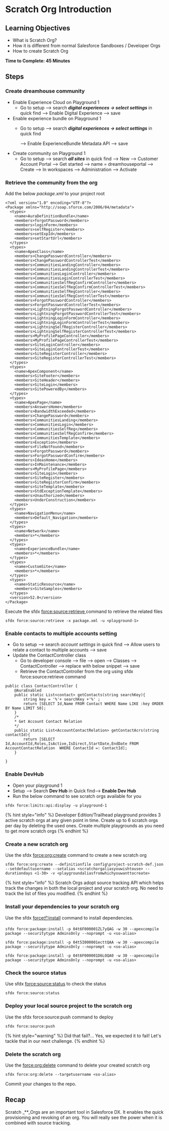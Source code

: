 # Scratch Org Introduction

## Learning Objectives

* What is Scratch Org?
* How it is different from normal Salesforce Sandboxes / Developer Orgs
* How to create Scratch Org

**Time to Complete: 45 Minutes**

## **Steps**

### **Create dreamhouse community**

* Enable Experience Cloud on Playground 1
  * Go to setup --&gt; search _**digital experiences -&gt; select settings**_ in quick find --&gt; Enable Digital Experience --&gt; save
* Enable experience bundle on Playground 1
  * Go to setup --&gt; search _**digital experiences -&gt; select settings**_ in quick find

    --&gt; Enable ExperienceBundle Metadata API --&gt; save
* Create community on Playground 1
  * Go to setup --&gt; search _**all sites**_ in quick find --&gt; New --&gt; Customer Account Portal --&gt; Get started --&gt; name = dreamhouseportal --&gt; Create --&gt; In workspaces --&gt; Administration --&gt; Activate 

### **Retrieve the community from the org**

Add the below _package.xml_ to your project root

```text
<?xml version="1.0" encoding="UTF-8"?>
<Package xmlns="http://soap.sforce.com/2006/04/metadata">
  <types>
    <name>AuraDefinitionBundle</name>
    <members>forgotPassword</members>
    <members>loginForm</members>
    <members>selfRegister</members>
    <members>setExpId</members>
    <members>setStartUrl</members>
  </types>
  <types>
    <name>ApexClass</name>
    <members>ChangePasswordController</members>
    <members>ChangePasswordControllerTest</members>
    <members>CommunitiesLandingController</members>
    <members>CommunitiesLandingControllerTest</members>
    <members>CommunitiesLoginController</members>
    <members>CommunitiesLoginControllerTest</members>
    <members>CommunitiesSelfRegConfirmController</members>
    <members>CommunitiesSelfRegConfirmControllerTest</members>
    <members>CommunitiesSelfRegController</members>
    <members>CommunitiesSelfRegControllerTest</members>
    <members>ForgotPasswordController</members>
    <members>ForgotPasswordControllerTest</members>
    <members>LightningForgotPasswordController</members>
    <members>LightningForgotPasswordControllerTest</members>
    <members>LightningLoginFormController</members>
    <members>LightningLoginFormControllerTest</members>
    <members>LightningSelfRegisterController</members>
    <members>LightningSelfRegisterControllerTest</members>
    <members>MyProfilePageController</members>
    <members>MyProfilePageControllerTest</members>
    <members>SiteLoginController</members>
    <members>SiteLoginControllerTest</members>
    <members>SiteRegisterController</members>
    <members>SiteRegisterControllerTest</members>
  </types>
  <types>
    <name>ApexComponent</name>
    <members>SiteFooter</members>
    <members>SiteHeader</members>
    <members>SiteLogin</members>
    <members>SitePoweredBy</members>
  </types>
  <types>
    <name>ApexPage</name>
    <members>AnswersHome</members>
    <members>BandwidthExceeded</members>
    <members>ChangePassword</members>
    <members>CommunitiesLanding</members>
    <members>CommunitiesLogin</members>
    <members>CommunitiesSelfReg</members>
    <members>CommunitiesSelfRegConfirm</members>
    <members>CommunitiesTemplate</members>
    <members>Exception</members>
    <members>FileNotFound</members>
    <members>ForgotPassword</members>
    <members>ForgotPasswordConfirm</members>
    <members>IdeasHome</members>
    <members>InMaintenance</members>
    <members>MyProfilePage</members>
    <members>SiteLogin</members>
    <members>SiteRegister</members>
    <members>SiteRegisterConfirm</members>
    <members>SiteTemplate</members>
    <members>StdExceptionTemplate</members>
    <members>Unauthorized</members>
    <members>UnderConstruction</members>
  </types>
  <types>
    <name>NavigationMenu</name>
    <members>Default_Navigation</members>
  </types>
  <types>
    <name>Network</name>
    <members>*</members>
  </types>
  <types>
    <name>ExperienceBundle</name>
    <members>*</members>
  </types>
  <types>
    <name>CustomSite</name>
    <members>*</members>
  </types>
  <types>
    <name>StaticResource</name>
    <members>SiteSamples</members>
  </types>
  <version>52.0</version>
</Package>
```

Execute the sfdx [force:source:retrieve ](https://developer.salesforce.com/docs/atlas.en-us.sfdx_cli_reference.meta/sfdx_cli_reference/cli_reference_force_source.htm#cli_reference_retrieve)command to retrieve the related files

```text
sfdx force:source:retrieve -x package.xml -u <playground-1>
```

### Enable contacts to multiple accounts setting

* Go to setup --&gt; search _account settings_ in quick find --&gt; Allow users to relate a contact to multiple accounts --&gt; save
* Update the ContactController class
  * Go to developer console --&gt; file --&gt; open --&gt; Classes --&gt; ContactController --&gt; replace with below snippet --&gt; save
  * Retrieve the ContactController from the org using sfdx force:source:retrieve command

```text
public class ContactController {
    @AuraEnabled
    public static List<contact> getContacts(string searchKey){
        string key = '%'+ searchKey +'%' ;
        return [SELECT Id,Name FROM Contact WHERE Name LIKE :key ORDER BY Name LIMIT 50];
    }
    /*
    * Get Account Contact Relation
    */
    public static List<AccountContactRelation> getContactAcrs(string contactId){
        return [SELECT Id,AccountId,Roles,IsActive,IsDirect,StartDate,EndDate FROM AccountContactRelation  WHERE ContactId =: ContactId];
    }

}
```

### Enable DevHub

* Open your playground 1
* Setup --&gt; Search **Dev Hub** in Quick find--&gt; **Enable Dev Hub**
* Run the below command to see scratch orgs available for you

```text
sfdx force:limits:api:display -u playground-1
```

{% hint style="info" %}
Developer Edition/Trailhead playground provides 3 active scratch orgs at any given point in time. Create up to 6 scratch orgs per day by deleting the used ones. Create multiple playgrounds as you need to get more scratch orgs
{% endhint %}

### Create a new scratch org

Use the sfdx [force:org:create](https://developer.salesforce.com/docs/atlas.en-us.sfdx_cli_reference.meta/sfdx_cli_reference/cli_reference_force_org.htm#cli_reference_create) command to create a new scratch org

```text
sfdx force:org:create --definitionfile config\project-scratch-def.json --setdefaultusername --setalias <scratchorgaliasyouwishtouse> --durationdays <1-30> -v <playgroundaliasfromwhichyouwanttocreate>
```

{% hint style="info" %}
Scratch Orgs adopt source tracking API which helps track the changes in both the local project and your scratch org. No need to track the list of files you modified.
{% endhint %}

### Install your dependencies to your scratch org

Use the sfdx [force:package:install](https://developer.salesforce.com/docs/atlas.en-us.sfdx_cli_reference.meta/sfdx_cli_reference/cli_reference_force_package.htm#cli_reference_version_list) command to install dependencies.

```text
sfdx force:package:install -p 04t6F000001ZL7yQAG -w 30 --apexcompile package --securitytype AdminsOnly --noprompt -u <so-alias>

sfdx force:package:install -p 04t5I000001ecttQAA -w 30 --apexcompile package --securitytype AdminsOnly --noprompt -u <so-alias>

sfdx force:package:install -p 04t6F000001D6LOQA0 -w 30 --apexcompile package --securitytype AdminsOnly --noprompt -u <so-alias>
```

### Check the source status

Use sfdx [force:source:status](https://developer.salesforce.com/docs/atlas.en-us.sfdx_cli_reference.meta/sfdx_cli_reference/cli_reference_force_source.htm#cli_reference_status) to check the status

```text
sfdx force:source:status
```

### Deploy your local source project to the scratch org

Use the sfdx force:source:push command to deploy

```text
sfdx force:source:push
```

{% hint style="warning" %}
Did that fail?... Yes, we expected it to fail! Let's tackle that in our next challenge.
{% endhint %}

### Delete the scratch org

Use the [force:org:delete](https://developer.salesforce.com/docs/atlas.en-us.sfdx_cli_reference.meta/sfdx_cli_reference/cli_reference_force_org.htm#cli_reference_delete) command to delete your created scratch org

```text
sfdx force:org:delete --targetusername <so-alias>
```

Commit your changes to the repo.

## **Recap**

Scratch \_\*\*\_Orgs are an important tool in Salesforce DX. It enables the quick provisioning and revoking of an org. You will really see the power when it is combined with source tracking.

